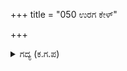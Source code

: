 +++
title = "050 ಉರಗ ಕೇಳ್"

+++

<details><summary>ಗದ್ಯ (ಕ.ಗ.ಪ) </summary>

50. ಸರ್ಪನೇ, ಕೇಳು ಪಿತೃ ಮಾತೃ ವಂಶಕ್ಕೆ ಕೀರ್ತಿ ತರುವಂತಹವನಾಗಿ  ಸದಾ ಅಗ್ನಿ ಹೋತ್ರ ಮಾಡುವವನಾಗಿ ದಮ ಸ್ವಾಧ್ಯಾಯ, ಸತ್ಯ, ಅಹಿಂಸೆ, ಸಂತೋಷವೇ ಮೊದಲಾದ ಸದ್ಗುಣಗಳು ಯಾವ ವ್ಯಕ್ತಿಯಲ್ಲಿರುವುದೋ ಅವನೇ ಬ್ರಾಹ್ಮಣನು ಎಂದು ಹಾವಿಗೆ ಧರ್ಮರಾಯನು ಹೇಳಿದನು.
</details>
